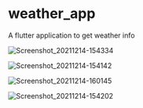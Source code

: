 # weather_app

A flutter application to get weather info

![Screenshot_20211214-154334](https://github.com/Ahmodiyy/Weather/tree/main/images/Screenshot_20211214-154334.png)

![Screenshot_20211214-154142](https://github.com/Ahmodiyy/Weather/tree/main/images/Screenshot_20211214-154142.png)

![Screenshot_20211214-160145](https://github.com/Ahmodiyy/Weather/tree/main/images/Screenshot_20211214-160145.png)

![Screenshot_20211214-154202](https://github.com/Ahmodiyy/Weather/tree/main/images/Screenshot_20211214-154202.png)
